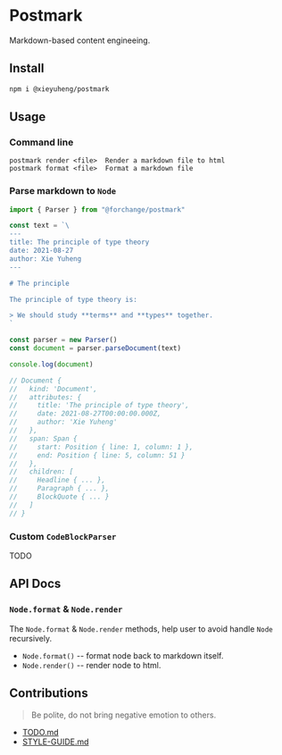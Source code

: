 # Postmark

Markdown-based content engineeing.

## Install

``` bash
npm i @xieyuheng/postmark
```

## Usage

### Command line

```
postmark render <file>  Render a markdown file to html
postmark format <file>  Format a markdown file
```

### Parse markdown to `Node`

``` typescript
import { Parser } from "@forchange/postmark"

const text = `\
---
title: The principle of type theory
date: 2021-08-27
author: Xie Yuheng
---

# The principle

The principle of type theory is:

> We should study **terms** and **types** together.
`

const parser = new Parser()
const document = parser.parseDocument(text)

console.log(document)

// Document {
//   kind: 'Document',
//   attributes: {
//     title: 'The principle of type theory',
//     date: 2021-08-27T00:00:00.000Z,
//     author: 'Xie Yuheng'
//   },
//   span: Span {
//     start: Position { line: 1, column: 1 },
//     end: Position { line: 5, column: 51 }
//   },
//   children: [
//     Headline { ... },
//     Paragraph { ... },
//     BlockQuote { ... }
//   ]
// }
```

### Custom `CodeBlockParser`

TODO

## API Docs

### `Node.format` & `Node.render`

The `Node.format` & `Node.render` methods, help user to avoid handle `Node` recursively.

- `Node.format()` -- format node back to markdown itself.
- `Node.render()` -- render node to html.

## Contributions

> Be polite, do not bring negative emotion to others.

- [TODO.md](TODO.md)
- [STYLE-GUIDE.md](STYLE-GUIDE.md)
